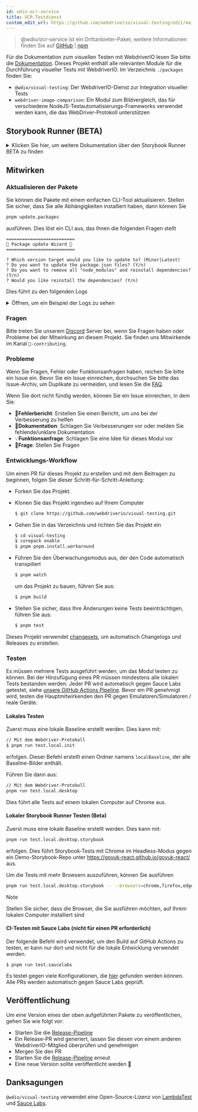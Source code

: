```yaml
---
id: wdio-ocr-service
title: OCR-Testdienst
custom_edit_url: https://github.com/webdriverio/visual-testing/edit/main/README.md
---
```



> @wdio/ocr-service ist ein Drittanbieter-Paket, weitere Informationen finden Sie auf [GitHub](https://github.com/webdriverio/visual-testing) | [npm](https://www.npmjs.com/package/@wdio/ocr-service)

Für die Dokumentation zum visuellen Testen mit WebdriverIO lesen Sie bitte die [Dokumentation](https://webdriver.io/docs/visual-testing). Dieses Projekt enthält alle relevanten Module für die Durchführung visueller Tests mit WebdriverIO. Im Verzeichnis `./packages` finden Sie:

-   `@wdio/visual-testing`: Der WebdriverIO-Dienst zur Integration visueller Tests
-   `webdriver-image-comparison`: Ein Modul zum Bildvergleich, das für verschiedene NodeJS-Testautomatisierungs-Frameworks verwendet werden kann, die das WebDriver-Protokoll unterstützen

## Storybook Runner (BETA)

<details>
  <summary>Klicken Sie hier, um weitere Dokumentation über den Storybook Runner BETA zu finden</summary>

> Storybook Runner befindet sich noch in der BETA-Phase, die Dokumentation wird später auf die [WebdriverIO](https://webdriver.io/docs/visual-testing) Dokumentationsseiten verschoben.

Dieses Modul unterstützt jetzt Storybook mit einem neuen Visual Runner. Dieser Runner scannt automatisch nach einer lokalen/entfernten Storybook-Instanz und erstellt Element-Screenshots für jede Komponente. Dies kann erreicht werden, indem Sie

```ts
export const config: WebdriverIO.Config = {
    // ...
    services: ["visual"],
    // ....
};
```

zu Ihren `services` hinzufügen und `npx wdio tests/configs/wdio.local.desktop.storybook.conf.ts --storybook` über die Befehlszeile ausführen.
Es verwendet standardmäßig Chrome im Headless-Modus als Browser.

> [!NOTE]
>
> -   Die meisten Optionen für Visual Testing funktionieren auch für den Storybook Runner, siehe die [WebdriverIO](https://webdriver.io/docs/visual-testing) Dokumentation.
> -   Der Storybook Runner überschreibt alle Ihre Capabilities und kann nur auf den Browsern ausgeführt werden, die er unterstützt, siehe [`--browsers`](#browsers).
> -   Der Storybook Runner unterstützt keine bestehende Konfiguration mit Multiremote-Capabilities und wirft einen Fehler.
> -   Der Storybook Runner unterstützt nur Desktop Web, nicht Mobile Web.

### Storybook Runner Service-Optionen

Service-Optionen können wie folgt bereitgestellt werden

```ts
export const config: WebdriverIO.Config  = {
    // ...
    services: [
      [
        'visual',
        {
            // Einige Standardoptionen
            baselineFolder: join(process.cwd(), './__snapshots__/'),
            debug: true,
            // Die Storybook-Optionen, siehe CLI-Optionen für die Beschreibung
            storybook: {
                additionalSearchParams: new URLSearchParams({foo: 'bar', abc: 'def'}),
                clip: false,
                clipSelector: ''#some-id,
                numShards: 4,
                // `skipStories` kann ein String sein ('example-button--secondary'),
                // ein Array (['example-button--secondary', 'example-button--small'])
                // oder ein Regex, der als String angegeben werden muss ("/.*button.*/gm")
                skipStories: ['example-button--secondary', 'example-button--small'],
                url: 'https://www.bbc.co.uk/iplayer/storybook/',
                version: 6,
                // Optional - Ermöglicht das Überschreiben des Baseline-Pfads. Standardmäßig werden die Baselines nach Kategorie und Komponente gruppiert (z.B. forms/input/baseline.png)
                getStoriesBaselinePath: (category, component) => `path__${category}__${component}`,
            },
        },
      ],
    ],
    // ....
}
```

### Storybook Runner CLI-Optionen

#### `--additionalSearchParams`

-   **Typ:** `string`
-   **Erforderlich:** Nein
-   **Standard:** ''
-   **Beispiel:** `npx wdio tests/configs/wdio.local.desktop.storybook.conf.ts --storybook --additionalSearchParams="foo=bar&abc=def"`

Es fügt zusätzliche Suchparameter zur Storybook-URL hinzu.
Siehe die [URLSearchParams](https://developer.mozilla.org/en-US/docs/Web/API/URLSearchParams) Dokumentation für weitere Informationen. Der String muss ein gültiger URLSearchParams-String sein.

> [!NOTE]
> Die doppelten Anführungszeichen sind notwendig, um zu verhindern, dass das `&` als Befehlstrennzeichen interpretiert wird.
> Zum Beispiel mit `--additionalSearchParams="foo=bar&abc=def"` wird die folgende Storybook-URL für den Story-Test generiert: `http://storybook.url/iframe.html?id=story-id&foo=bar&abc=def`.

#### `--browsers`

-   **Typ:** `string`
-   **Erforderlich:** Nein
-   **Standard:** `chrome`, Sie können aus `chrome|firefox|edge|safari` wählen
-   **Beispiel:** `npx wdio tests/configs/wdio.local.desktop.storybook.conf.ts --storybook --browsers=chrome,firefox,edge,safari`
-   **HINWEIS:** Nur über die CLI verfügbar

Es verwendet die angegebenen Browser, um Komponenten-Screenshots zu erstellen

> [!NOTE]
> Stellen Sie sicher, dass die Browser, die Sie verwenden möchten, auf Ihrem lokalen Computer installiert sind

#### `--clip`

-   **Typ:** `boolean`
-   **Erforderlich:** Nein
-   **Standard:** `true`
-   **Beispiel:** `npx wdio tests/configs/wdio.local.desktop.storybook.conf.ts --storybook --clip=false`

Wenn deaktiviert, wird ein Viewport-Screenshot erstellt. Wenn aktiviert, werden Element-Screenshots basierend auf dem [`--clipSelector`](#clipselector) erstellt, was die Menge an Leerraum um den Komponenten-Screenshot reduziert und die Größe des Screenshots verringert.

#### `--clipSelector`

-   **Typ:** `string`
-   **Erforderlich:** Nein
-   **Standard:** `#storybook-root > :first-child` für Storybook V7 und `#root > :first-child:not(script):not(style)` für Storybook V6, siehe auch [`--version`](#version)
-   **Beispiel:** `npx wdio tests/configs/wdio.local.desktop.storybook.conf.ts --storybook --clipSelector="#some-id"`

Dies ist der Selektor, der verwendet wird:

-   um das Element auszuwählen, von dem ein Screenshot erstellt werden soll
-   für das Element, das sichtbar sein muss, bevor ein Screenshot erstellt wird

#### `--devices`

-   **Typ:** `string`
-   **Erforderlich:** Nein
-   **Standard:** Sie können aus den [`deviceDescriptors.ts`](https://github.com/webdriverio/visual-testing/blob/main/./packages/service/src/storybook/deviceDescriptors.ts) wählen
-   **Beispiel:** `npx wdio tests/configs/wdio.local.desktop.storybook.conf.ts --storybook --devices="iPhone 14 Pro Max","Pixel 3 XL"`
-   **HINWEIS:** Nur über die CLI verfügbar

Es verwendet die angegebenen Geräte, die mit den [`deviceDescriptors.ts`](https://github.com/webdriverio/visual-testing/blob/main/./packages/service/src/storybook/deviceDescriptors.ts) übereinstimmen, um Komponenten-Screenshots zu erstellen

> [!NOTE]
>
> -   Wenn Ihnen eine Gerätekonfiguration fehlt, können Sie gerne eine [Feature-Anfrage](https://github.com/webdriverio/visual-testing/issues/new?assignees=&labels=&projects=&template=--feature-request.md) einreichen
> -   Dies funktioniert nur mit Chrome:
>     -   wenn Sie `--devices` angeben, werden alle Chrome-Instanzen im **Mobile Emulation**-Modus ausgeführt
>     -   wenn Sie auch andere Browser als Chrome angeben, wie `--devices --browsers=firefox,safari,edge`, wird Chrome im Mobile-Emulationsmodus automatisch hinzugefügt
> -   Der Storybook Runner erstellt standardmäßig Element-Snapshots. Wenn Sie den vollständigen Mobile-Emulierten Screenshot sehen möchten, geben Sie `--clip=false` über die Befehlszeile an
> -   Der Dateiname sieht zum Beispiel so aus: `__snapshots__/example/button/desktop_chrome/example-button--large-local-chrome-iPhone-14-Pro-Max-430x932-dpr-3.png`
> -   **[SRC:](https://chromedriver.chromium.org/mobile-emulation#h.p_ID_167)** Das Testen einer mobilen Website auf einem Desktop mit mobiler Emulation kann nützlich sein, aber Tester sollten sich bewusst sein, dass es viele subtile Unterschiede gibt, wie:
>     -   völlig unterschiedliche GPU, was zu großen Leistungsänderungen führen kann;
>     -   mobile UI wird nicht emuliert (insbesondere beeinflusst die ausgeblendete URL-Leiste die Seitenhöhe);
>     -   das Disambiguation-Popup (bei dem Sie eines von mehreren Touch-Zielen auswählen) wird nicht unterstützt;
>     -   viele Hardware-APIs (zum Beispiel das orientationchange-Event) sind nicht verfügbar.

#### `--headless`

-   **Typ:** `boolean`
-   **Erforderlich:** Nein
-   **Standard:** `true`
-   **Beispiel:** `npx wdio tests/configs/wdio.local.desktop.storybook.conf.ts --storybook --headless=false`
-   **HINWEIS:** Nur über die CLI verfügbar

Dies führt die Tests standardmäßig im Headless-Modus aus (wenn der Browser dies unterstützt) oder kann deaktiviert werden

#### `--numShards`

-   **Typ:** `number`
-   **Erforderlich:** Nein
-   **Standard:** `true`
-   **Beispiel:** `npx wdio tests/configs/wdio.local.desktop.storybook.conf.ts --storybook --numShards=10`

Dies ist die Anzahl der parallelen Instanzen, die zum Ausführen der Stories verwendet werden. Dies wird durch die `maxInstances` in Ihrer `wdio.conf`-Datei begrenzt.

> [!IMPORTANT]
> Wenn Sie im `headless`-Modus ausführen, erhöhen Sie die Anzahl nicht auf mehr als 20, um Instabilität aufgrund von Ressourcenbeschränkungen zu vermeiden

#### `--skipStories`

-   **Typ:** `string|regex`
-   **Erforderlich:** Nein
-   **Standard:** null
-   **Beispiel:** `npx wdio tests/configs/wdio.local.desktop.storybook.conf.ts --storybook --skipStories="/.*button.*/gm"`

Dies kann sein:

-   ein String (`example-button--secondary,example-button--small`)
-   oder ein Regex (`"/.*button.*/gm"`)

um bestimmte Stories zu überspringen. Verwenden Sie die `id` der Story, die in der URL der Story zu finden ist. Zum Beispiel ist die `id` in dieser URL `http://localhost:6006/?path=/story/example-page--logged-out` `example-page--logged-out`

#### `--url`

-   **Typ:** `string`
-   **Erforderlich:** Nein
-   **Standard:** `http://127.0.0.1:6006`
-   **Beispiel:** `npx wdio tests/configs/wdio.local.desktop.storybook.conf.ts --storybook --url="https://example.com"`

Die URL, unter der Ihre Storybook-Instanz gehostet wird.

#### `--version`

-   **Typ:** `number`
-   **Erforderlich:** Nein
-   **Standard:** 7
-   **Beispiel:** `npx wdio tests/configs/wdio.local.desktop.storybook.conf.ts --storybook --version=6`

Dies ist die Version von Storybook, standardmäßig `7`. Dies ist notwendig, um zu wissen, ob der V6 [`clipSelector`](#clipselector) verwendet werden muss.

### Storybook Interaktionstests

Storybook Interaktionstests ermöglichen es Ihnen, mit Ihrer Komponente zu interagieren, indem Sie benutzerdefinierte Skripte mit WDIO-Befehlen erstellen, um eine Komponente in einen bestimmten Zustand zu versetzen. Siehe zum Beispiel den Codeausschnitt unten:

```ts
import { browser, expect } from "@wdio/globals";

describe("Storybook Interaction", () => {
    it("should create screenshots for the logged in state when it logs out", async () => {
        const componentId = "example-page--logged-in";
        await browser.waitForStorybookComponentToBeLoaded({ id: componentId });

        await expect($("header")).toMatchElementSnapshot(
            `${componentId}-logged-in-state`
        );
        await $("button=Log out").click();
        await expect($("header")).toMatchElementSnapshot(
            `${componentId}-logged-out-state`
        );
    });

    it("should create screenshots for the logged out state when it logs in", async () => {
        const componentId = "example-page--logged-out";
        await browser.waitForStorybookComponentToBeLoaded({ id: componentId });

        await expect($("header")).toMatchElementSnapshot(
            `${componentId}-logged-out-state`
        );
        await $("button=Log in").click();
        await expect($("header")).toMatchElementSnapshot(
            `${componentId}-logged-in-state`
        );
    });
});
```

Es werden zwei Tests an zwei verschiedenen Komponenten ausgeführt. Jeder Test setzt zuerst einen Zustand und macht dann einen Screenshot. Sie werden auch bemerken, dass ein neuer benutzerdefinierter Befehl eingeführt wurde, der [hier](#new-custom-command) zu finden ist.

Die obige Spezifikationsdatei kann in einem Ordner gespeichert und mit folgendem Befehl zur Befehlszeile hinzugefügt werden:

```sh
pnpm run test.local.desktop.storybook.localhost -- --spec='tests/specs/storybook-interaction/*.ts'
```

Der Storybook Runner scannt zuerst automatisch Ihre Storybook-Instanz und fügt dann Ihre Tests zu den Stories hinzu, die verglichen werden müssen. Wenn Sie nicht möchten, dass die Komponenten, die Sie für Interaktionstests verwenden, zweimal verglichen werden, können Sie einen Filter hinzufügen, um die "Standardstories" aus dem Scan zu entfernen, indem Sie den [`--skipStories`](#--skipstories) Filter angeben. Dies würde so aussehen:

```sh
pnpm run test.local.desktop.storybook.localhost -- --skipStories="/example-page.*/gm" --spec='tests/specs/storybook-interaction/*.ts'
```

### Neuer benutzerdefinierter Befehl

Ein neuer benutzerdefinierter Befehl namens `browser.waitForStorybookComponentToBeLoaded({ id: 'componentId' })` wird zum `browser/driver`-Objekt hinzugefügt, der automatisch die Komponente lädt und wartet, bis sie fertig ist, sodass Sie die Methode `browser.url('url.com')` nicht verwenden müssen. Es kann wie folgt verwendet werden

```ts
import { browser, expect } from "@wdio/globals";

describe("Storybook Interaction", () => {
    it("should create screenshots for the logged in state when it logs out", async () => {
        const componentId = "example-page--logged-in";
        await browser.waitForStorybookComponentToBeLoaded({ id: componentId });

        await expect($("header")).toMatchElementSnapshot(
            `${componentId}-logged-in-state`
        );
        await $("button=Log out").click();
        await expect($("header")).toMatchElementSnapshot(
            `${componentId}-logged-out-state`
        );
    });

    it("should create screenshots for the logged out state when it logs in", async () => {
        const componentId = "example-page--logged-out";
        await browser.waitForStorybookComponentToBeLoaded({ id: componentId });

        await expect($("header")).toMatchElementSnapshot(
            `${componentId}-logged-out-state`
        );
        await $("button=Log in").click();
        await expect($("header")).toMatchElementSnapshot(
            `${componentId}-logged-in-state`
        );
    });
});
```

Die Optionen sind:

#### `additionalSearchParams`

-   **Typ:** [`URLSearchParams`](https://developer.mozilla.org/en-US/docs/Web/API/URLSearchParams)
-   **Erforderlich:** Nein
-   **Standard:** `new URLSearchParams()`
-   **Beispiel:**

```ts
await browser.waitForStorybookComponentToBeLoaded({
    additionalSearchParams: new URLSearchParams({ foo: "bar", abc: "def" }),
    id: "componentId",
});
```

Dies fügt zusätzliche Suchparameter zur Storybook-URL hinzu. Im obigen Beispiel wird die URL `http://storybook.url/iframe.html?id=story-id&foo=bar&abc=def` sein.
Siehe die [URLSearchParams](https://developer.mozilla.org/en-US/docs/Web/API/URLSearchParams) Dokumentation für weitere Informationen.

#### `clipSelector`

-   **Typ:** `string`
-   **Erforderlich:** Nein
-   **Standard:** `#storybook-root > :first-child` für Storybook V7 und `#root > :first-child:not(script):not(style)` für Storybook V6
-   **Beispiel:**

```ts
await browser.waitForStorybookComponentToBeLoaded({
    clipSelector: "#your-selector",
    id: "componentId",
});
```

Dies ist der Selektor, der verwendet wird:

-   um das Element auszuwählen, von dem ein Screenshot erstellt werden soll
-   für das Element, das sichtbar sein muss, bevor ein Screenshot erstellt wird

#### `id`

-   **Typ:** `string`
-   **Erforderlich:** ja
-   **Beispiel:**

```ts
await browser.waitForStorybookComponentToBeLoaded({ '#your-selector', id: 'componentId' })
```

Verwenden Sie die `id` der Story, die in der URL der Story zu finden ist. Zum Beispiel ist die `id` in dieser URL `http://localhost:6006/?path=/story/example-page--logged-out` `example-page--logged-out`

#### `timeout`

-   **Typ:** `number`
-   **Erforderlich:** Nein
-   **Standard:** 1100 Millisekunden
-   **Beispiel:**

```ts
await browser.waitForStorybookComponentToBeLoaded({
    id: "componentId",
    timeout: 20000,
});
```

Die maximale Wartezeit, die wir nach dem Laden der Komponente auf der Seite warten möchten, bis sie sichtbar wird

#### `url`

-   **Typ:** `string`
-   **Erforderlich:** Nein
-   **Standard:** `http://127.0.0.1:6006`
-   **Beispiel:**

```ts
await browser.waitForStorybookComponentToBeLoaded({
    id: "componentId",
    url: "https://your.url",
});
```

Die URL, unter der Ihre Storybook-Instanz gehostet wird.

</details>

## Mitwirken

### Aktualisieren der Pakete

Sie können die Pakete mit einem einfachen CLI-Tool aktualisieren. Stellen Sie sicher, dass Sie alle Abhängigkeiten installiert haben, dann können Sie

```sh
pnpm update.packages
```

ausführen. Dies löst ein CLI aus, das Ihnen die folgenden Fragen stellt

```logs
==========================
🤖 Package update Wizard 🧙
==========================

? Which version target would you like to update to? (Minor|Latest)
? Do you want to update the package.json files? (Y/n)
? Do you want to remove all "node_modules" and reinstall dependencies? (Y/n)
? Would you like reinstall the dependencies? (Y/n)
```

Dies führt zu den folgenden Logs

<details>
    <summary>Öffnen, um ein Beispiel der Logs zu sehen</summary>
    
```logs
==========================
🤖 Package update Wizard 🧙
==========================

? Which version target would you like to update to? Minor
? Do you want to update the package.json files? yes
Updating root 'package.json' for minor updates...
Updating packages for minor updates in /Users/wswebcreation/Git/wdio/visual-testing...
Using pnpm
Upgrading /Users/wswebcreation/Git/wdio/visual-testing/package.json
[====================] 38/38 100%

@typescript-eslint/eslint-plugin ^8.7.0 → ^8.8.0
@typescript-eslint/parser ^8.7.0 → ^8.8.0
@typescript-eslint/utils ^8.7.0 → ^8.8.0
@vitest/coverage-v8 ^2.1.1 → ^2.1.2
vitest ^2.1.1 → ^2.1.2

Run pnpm install to install new versions.
Updating packages for minor updates in /Users/wswebcreation/Git/wdio/visual-testing/packages/ocr-service...
Using pnpm
Upgrading /Users/wswebcreation/Git/wdio/visual-testing/packages/ocr-service/package.json
[====================] 11/11 100%

All dependencies match the minor package versions :)
Updating packages for minor updates in /Users/wswebcreation/Git/wdio/visual-testing/packages/visual-reporter...
Using pnpm
Upgrading /Users/wswebcreation/Git/wdio/visual-testing/packages/visual-reporter/package.json
[====================] 11/11 100%

eslint-config-next 14.2.13 → 14.2.14
next 14.2.13 → 14.2.14

Run pnpm install to install new versions.
Updating packages for minor updates in /Users/wswebcreation/Git/wdio/visual-testing/packages/visual-service...
Using pnpm
Upgrading /Users/wswebcreation/Git/wdio/visual-testing/packages/visual-service/package.json
[====================] 5/5 100%

All dependencies match the minor package versions :)
Updating packages for minor updates in /Users/wswebcreation/Git/wdio/visual-testing/packages/webdriver-image-comparison...
Using pnpm
Upgrading /Users/wswebcreation/Git/wdio/visual-testing/packages/webdriver-image-comparison/package.json
[====================] 8/8 100%

All dependencies match the minor package versions :)
? Do you want to remove all "node_modules" and reinstall dependencies? yes
Removing root dependencies in /Users/wswebcreation/Git/wdio/visual-testing...
Removing dependencies in ocr-service...
Removing dependencies in visual-reporter...
Removing dependencies in visual-service...
Removing dependencies in webdriver-image-comparison...
? Would you like reinstall the dependencies? yes
Installing dependencies in /Users/wswebcreation/Git/wdio/visual-testing...

> @wdio/visual-testing-monorepo@ pnpm.install.workaround /Users/wswebcreation/Git/wdio/visual-testing
> pnpm install --shamefully-hoist

Scope: all 5 workspace projects
Lockfile is up to date, resolution step is skipped
Packages: +1274
++++++++++++++++++++++++++++++++++++++++++++++++++++++++++++++++++++++++++++++++++++++++++++++++++++++++++++++++++
Progress: resolved 1274, reused 1265, downloaded 0, added 1274, done

dependencies:

-   @wdio/ocr-service 2.0.0 <- packages/ocr-service
-   @wdio/visual-service 6.0.0 <- packages/visual-service

devDependencies:

-   @changesets/cli 2.27.8
-   @inquirer/prompts 5.5.0
-   @tsconfig/node20 20.1.4
-   @types/eslint 9.6.1
-   @types/jsdom 21.1.7
-   @types/node 20.16.4
-   @types/react 18.3.5
-   @types/react-dom 18.3.0
-   @types/xml2js 0.4.14
-   @typescript-eslint/eslint-plugin 8.8.0
-   @typescript-eslint/parser 8.8.0
-   @typescript-eslint/utils 8.8.0
-   @vitest/coverage-v8 2.1.2
-   @wdio/appium-service 9.1.2
-   @wdio/cli 9.1.2
-   @wdio/globals 9.1.2
-   @wdio/local-runner 9.1.2
-   @wdio/mocha-framework 9.1.2
-   @wdio/sauce-service 9.1.2
-   @wdio/shared-store-service 9.1.2
-   @wdio/spec-reporter 9.1.2
-   @wdio/types 9.1.2
-   eslint 9.11.1
-   eslint-plugin-import 2.30.0
-   eslint-plugin-unicorn 55.0.0
-   eslint-plugin-wdio 9.0.8
-   husky 9.1.6
-   jsdom 25.0.1
-   pnpm-run-all2 6.2.3
-   release-it 17.6.0
-   rimraf 6.0.1
-   saucelabs 8.0.0
-   ts-node 10.9.2
-   typescript 5.6.2
-   vitest 2.1.2
-   webdriverio 9.1.2

. prepare$ husky
└─ Done in 204ms
Done in 9.5s
All packages updated!

````

</details>

### Fragen

Bitte treten Sie unserem [Discord](https://discord.webdriver.io) Server bei, wenn Sie Fragen haben oder Probleme bei der Mitwirkung an diesem Projekt. Sie finden uns Mitwirkende im Kanal `🙏-contributing`.

### Probleme

Wenn Sie Fragen, Fehler oder Funktionsanfragen haben, reichen Sie bitte ein Issue ein. Bevor Sie ein Issue einreichen, durchsuchen Sie bitte das Issue-Archiv, um Duplikate zu vermeiden, und lesen Sie die [FAQ](https://webdriver.io/docs/visual-testing/faq/).

Wenn Sie dort nicht fündig werden, können Sie ein Issue einreichen, in dem Sie:

-   🐛**Fehlerbericht**: Erstellen Sie einen Bericht, um uns bei der Verbesserung zu helfen
-   📖**Dokumentation**: Schlagen Sie Verbesserungen vor oder melden Sie fehlende/unklare Dokumentation
-   💡**Funktionsanfrage**: Schlagen Sie eine Idee für dieses Modul vor
-   💬**Frage**: Stellen Sie Fragen

### Entwicklungs-Workflow

Um einen PR für dieses Projekt zu erstellen und mit dem Beitragen zu beginnen, folgen Sie dieser Schritt-für-Schritt-Anleitung:

-   Forken Sie das Projekt.
-   Klonen Sie das Projekt irgendwo auf Ihrem Computer

    ```sh
    $ git clone https://github.com/webdriverio/visual-testing.git
    ```

-   Gehen Sie in das Verzeichnis und richten Sie das Projekt ein

    ```sh
    $ cd visual-testing
    $ corepack enable
    $ pnpm pnpm.install.workaround
    ```

-   Führen Sie den Überwachungsmodus aus, der den Code automatisch transpiliert

    ```sh
    $ pnpm watch
    ```

    um das Projekt zu bauen, führen Sie aus:

    ```sh
    $ pnpm build
    ```

-   Stellen Sie sicher, dass Ihre Änderungen keine Tests beeinträchtigen, führen Sie aus:

    ```sh
    $ pnpm test
    ```

Dieses Projekt verwendet [changesets](https://github.com/changesets/changesets), um automatisch Changelogs und Releases zu erstellen.

### Testen

Es müssen mehrere Tests ausgeführt werden, um das Modul testen zu können. Bei der Hinzufügung eines PR müssen mindestens alle lokalen Tests bestanden werden. Jeder PR wird automatisch gegen Sauce Labs getestet, siehe [unsere GitHub Actions Pipeline](https://github.com/webdriverio/visual-testing/actions/workflows/tests.yml). Bevor ein PR genehmigt wird, testen die Hauptmitwirkenden den PR gegen Emulatoren/Simulatoren / reale Geräte.

#### Lokales Testen

Zuerst muss eine lokale Baseline erstellt werden. Dies kann mit:

```sh
// Mit dem Webdriver-Protokoll
$ pnpm run test.local.init
````

erfolgen. Dieser Befehl erstellt einen Ordner namens `localBaseline`, der alle Baseline-Bilder enthält.

Führen Sie dann aus:

```sh
// Mit dem Webdriver-Protokoll
pnpm run test.local.desktop
```

Dies führt alle Tests auf einem lokalen Computer auf Chrome aus.

#### Lokaler Storybook Runner Testen (Beta)

Zuerst muss eine lokale Baseline erstellt werden. Dies kann mit:

```sh
pnpm run test.local.desktop.storybook
```

erfolgen. Dies führt Storybook-Tests mit Chrome im Headless-Modus gegen ein Demo-Storybook-Repo unter https://govuk-react.github.io/govuk-react/ aus.

Um die Tests mit mehr Browsern auszuführen, können Sie ausführen

```sh
pnpm run test.local.desktop.storybook -- --browsers=chrome,firefox,edge,safari
```

> [!NOTE]
> Stellen Sie sicher, dass die Browser, die Sie ausführen möchten, auf Ihrem lokalen Computer installiert sind

#### CI-Testen mit Sauce Labs (nicht für einen PR erforderlich)

Der folgende Befehl wird verwendet, um den Build auf GitHub Actions zu testen, er kann nur dort und nicht für die lokale Entwicklung verwendet werden.

```
$ pnpm run test.saucelabs
```

Es testet gegen viele Konfigurationen, die [hier](https://github.com/webdriverio/visual-testing/blob/main/./tests/configs/wdio.saucelabs.web.conf.ts) gefunden werden können.
Alle PRs werden automatisch gegen Sauce Labs geprüft.

## Veröffentlichung

Um eine Version eines der oben aufgeführten Pakete zu veröffentlichen, gehen Sie wie folgt vor:

-   Starten Sie die [Release-Pipeline](https://github.com/webdriverio/visual-testing/actions/workflows/release.yml)
-   Ein Release-PR wird generiert, lassen Sie diesen von einem anderen WebdriverIO-Mitglied überprüfen und genehmigen
-   Mergen Sie den PR
-   Starten Sie die [Release-Pipeline](https://github.com/webdriverio/visual-testing/actions/workflows/release.yml) erneut
-   Eine neue Version sollte veröffentlicht werden 🎉

## Danksagungen

`@wdio/visual-testing` verwendet eine Open-Source-Lizenz von [LambdaTest](https://www.lambdatest.com/) und [Sauce Labs](https://saucelabs.com/).